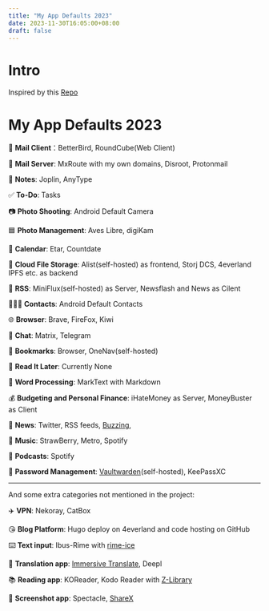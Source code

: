 ```yaml
---
title: "My App Defaults 2023"
date: 2023-11-30T16:05:00+08:00
draft: false
---
```


# Intro

Inspired by this [Repo](https://github.com/rknightuk/app-defaults)

# My App Defaults 2023

📨 **Mail Client**：BetterBird, RoundCube(Web Client)

📮 **Mail Server**: MxRoute with my own domains, Disroot, Protonmail

📝 **Notes**: Joplin, AnyType

✅ **To-Do**: Tasks

📷 **Photo Shooting**: Android Default Camera

🟦 **Photo Management**: Aves Libre, digiKam

📆 **Calendar**: Etar, Countdate

📁 **Cloud File Storage**: Alist(self-hosted) as frontend, Storj DCS, 4everland IPFS etc. as backend

📖 **RSS**: MiniFlux(self-hosted) as Server, Newsflash and News as Cilent

🙍🏻‍♂️ **Contacts**: Android Default Contacts

🌐 **Browser**: Brave, FireFox, Kiwi

💬 **Chat**: Matrix, Telegram

🔖 **Bookmarks**: Browser, OneNav(self-hosted)

📑 **Read It Later**: Currently None

📜 **Word Processing**: MarkText with Markdown

💰 **Budgeting and Personal Finance**: iHateMoney as Server, MoneyBuster as Client

📰 **News**: Twitter, RSS feeds, [Buzzing](https://buzzing.cc),

🎵 **Music**: StrawBerry, Metro, Spotify

🎤 **Podcasts**: Spotify

🔐 **Password Management**: [Vaultwarden](https://bitwarden.com/)(self-hosted), KeePassXC

---

And some extra categories not mentioned in the project:

✈️ **VPN**: Nekoray, CatBox

😘 **Blog Platform**: Hugo deploy on 4everland and code hosting on GitHub

⌨️ **Text input**: Ibus-Rime with [rime-ice](https://github.com/iDvel/rime-ice)

📖 **Translation app**: [Immersive Translate](https://immersivetranslate.com/), Deepl

📚 **Reading app**: KOReader, Kodo Reader with [Z-Library](https://singlelogin.re/)

🔧 **Screenshot app**: Spectacle, [ShareX](https://github.com/ShareX/ShareX)
